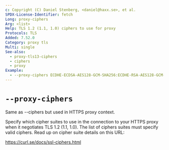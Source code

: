 ```yaml
---
c: Copyright (C) Daniel Stenberg, <daniel@haxx.se>, et al.
SPDX-License-Identifier: fetch
Long: proxy-ciphers
Arg: <list>
Help: TLS 1.2 (1.1, 1.0) ciphers to use for proxy
Protocols: TLS
Added: 7.52.0
Category: proxy tls
Multi: single
See-also:
  - proxy-tls13-ciphers
  - ciphers
  - proxy
Example:
  - --proxy-ciphers ECDHE-ECDSA-AES128-GCM-SHA256:ECDHE-RSA-AES128-GCM-SHA256 -x https://proxy $URL
---
```


# `--proxy-ciphers`

Same as --ciphers but used in HTTPS proxy context.

Specify which cipher suites to use in the connection to your HTTPS proxy when
it negotiates TLS 1.2 (1.1, 1.0). The list of ciphers suites must specify
valid ciphers. Read up on cipher suite details on this URL:

https://curl.se/docs/ssl-ciphers.html
